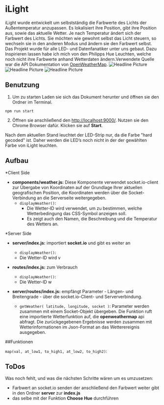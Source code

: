 # iLight

iLight wurde entwickelt um selbstständig die Farbwerte des Lichts der Außentemperatur anzupassen. Es lokalisiert ihre Position, gibt ihre Position aus, sowie das aktuelle Wetter. Je nach Temperatur ändert sich der Farbwert des Lichts. Sie möchten wie gewohnt selbst das Licht steuern, so wechseln sie in den anderen Modus und ändern sie den Farbwert selbst.
Das Projekt wurde für alle LED- und Datenfanatiker unter uns gebaut.
Dazu Inspirieren lassen habe ich mich von den Philipps Hue Leuchten, welche noch nicht ihre Farbwerte anhand Wetterdaten ändern.Verwendete Quelle war die API Dokumentation von [OpenWeatherMap](https://openweathermap.org/current).
![Headline Picture](screenshot1.svg)
![Headline Picture](screenshot2.svg)
![Headline Picture](screenshot3.svg)

## Benutzung

1. Um zu starten Laden sie sich das Dokument herunter und öffnen sie den Ordner im Terminal.
```
npm run start
```

2. Öffnen sie anschließend den [http://localhost:9000/](http://localhost:9000/). 
Nutzen sie den Chrome Browser dafür.
Klicken sie auf **Start**.

Nach dem aktuellen Stand leuchtet der LED-Strip nur, da die Farbe "hard gecoded" ist. Daher werden die LED’s noch nicht in der der gewählten Farbe von iLight leuchten.

## Aufbau

*Client Side
* **components/weather.js:** Diese Komponente verwendet socket.io-client zur Übergabe von Koordinaten auf der Grundlage Ihrer aktuellen geografischen Position, die Koordinaten werden über die Socket-Verbindung an die Serverseite weitergegeben.
  * `displayWeather()`:  
    * Die Wetter-ID wird verwendet, um zu bestimmen, welche Wetterbedingung das CSS-Symbol anzeigen soll.
    * Es zeigt auch den Namen, die Beschreibung und die Temperatur des Wetters an.
  
  
*Server Side
* **server/index.js:** importiert **socket.io** und gibt es weiter an
  * `displayWeather()`:  
  * Die Wetter-ID wird v

* **routes/index.js:** zum Verbrauch
  * `displayWeather()`:  
  * Die Wetter-ID w              
    
* **server/routes/index.js:** empfängt Parameter - Längen- und Breitengrade - über die socket.io-Client- und Serververbindung.
  * `getWeather( latitude, longitude, socket )`: Parameter werden zusammen mit einem Socket-Objekt übergeben. Die Funktion ruft eine importierte Wetterfunktion auf, die **openweathermap** api abfragt. Die zurückgegebenen Ergebnisse werden zusammen mit Wetterinformationen im Json-Format an das Wetterereignis ausgegeben.         
    
    
##Funktionen

`map(val, at_low1, to_high1, at_low2, to_high2)`: 




## ToDos

Was noch fehlt, und was die nächsten Schritte wären um es umzusetzen:
* Farbwert an socket.io senden der anschließend den Farbwert weiter gibt in den Ordner **server** zur **index.js** 
* das selbe mit der Funktion **Choose Hue** durchführen
